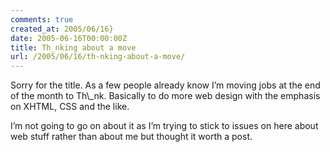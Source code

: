 ```yaml
---
comments: true
created_at: 2005/06/16}
date: 2005-06-16T00:00:00Z
title: Th_nking about a move
url: /2005/06/16/th-nking-about-a-move/
---
```


<p>
Sorry for the title. As a few people already know I’m moving jobs at the end of the month to Th\_nk. Basically to do more web design with the emphasis on XHTML, CSS and the like.

</p>
<p>
I’m not going to go on about it as I’m trying to stick to issues on here about web stuff rather than about me but thought it worth a post.

</p>
